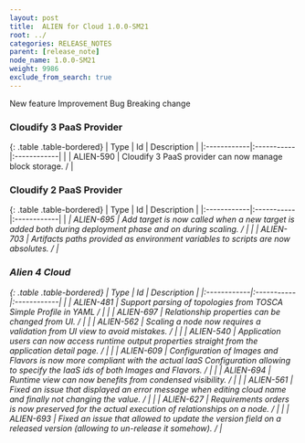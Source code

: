 ```yaml
---
layout: post
title:  ALIEN for Cloud 1.0.0-SM21
root: ../
categories: RELEASE_NOTES
parent: [release_note]
node_name: 1.0.0-SM21
weight: 9986
exclude_from_search: true
---
```





<i class="fa fa-plus text-success"></i> New feature <i class="fa fa-level-up text-primary"></i> Improvement  <i class="fa fa-bug text-danger"></i> Bug <i class="fa fa-exclamation-triangle text-warning"></i> Breaking change


### Cloudify 3 PaaS Provider



  {: .table .table-bordered}
  | Type        | Id         | Description |
  |:------------|:-----------|:------------|
    |  <i class="fa fa-plus text-success"></i> | ALIEN-590 | Cloudify 3 PaaS provider can now manage block storage. /  |
      


### Cloudify 2 PaaS Provider



  {: .table .table-bordered}
  | Type        | Id         | Description |
  |:------------|:-----------|:------------|
    |  <i class="fa fa-exclamation-triangle text-warning">  <i class="fa fa-plus text-success"></i> | ALIEN-695 | Add target is now called when a new target is added both during deployment phase and on during scaling. /  |
      |  <i class="fa fa-exclamation-triangle text-warning">  <i class="fa fa-level-up text-primary"></i> | ALIEN-703 | Artifacts paths provided as environment variables to scripts are now absolutes. /  |
    


### Alien 4 Cloud



  {: .table .table-bordered}
  | Type        | Id         | Description |
  |:------------|:-----------|:------------|
    |  <i class="fa fa-plus text-success"></i> | ALIEN-481 | Support parsing of topologies from TOSCA Simple Profile in YAML /  |
    |  <i class="fa fa-plus text-success"></i> | ALIEN-697 | Relationship properties can be changed from UI. /  |
      |  <i class="fa fa-level-up text-primary"></i> | ALIEN-562 | Scaling a node now requires a validation from UI view to avoid mistakes. /  |
    |  <i class="fa fa-level-up text-primary"></i> | ALIEN-540 | Application users can now access runtime output properties straight from the application detail page. /  |
    |  <i class="fa fa-level-up text-primary"></i> | ALIEN-609 | Configuration of Images and Flavors is now more compliant with the actual IaaS Configuration allowing to specify the IaaS ids of both Images and Flavors. /  |
    |  <i class="fa fa-level-up text-primary"></i> | ALIEN-694 | Runtime view can now benefits from condensed visibility. /  |
      |  <i class="fa fa-bug text-danger"></i> | ALIEN-561 | Fixed an issue that displayed an error message when editing cloud name and finally not changing the value. /  |
    |  <i class="fa fa-exclamation-triangle text-warning">  <i class="fa fa-bug text-danger"></i> | ALIEN-627 | Requirements orders is now preserved for the actual execution of relationships on a node. /  |
    |  <i class="fa fa-bug text-danger"></i> | ALIEN-693 | Fixed an issue that allowed to update the version field on a released version (allowing to un-release it somehow). /  |
  

